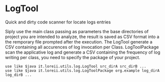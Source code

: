 # LogTool
Quick and dirty code scanner for locate logs entries

Siply use the main class passing as parameters the base directories of project you are intended to analyze, the result is saved as CSV format into a the remporary file prompted after the execution. The LogTool generate a CSV containing all accurences of log invocation per Class.  LogToolPackage scan the applicative log and generate a CSV containing the frequency of log writing per class, you need to specify the package of your project.

    use like $java it.loreii.utils.log.LogTool src_dirA src_dirB ...
    use like $java it.loreii.utils.log.LogToolPackage org.example log_dirA log_dirB ...

  

